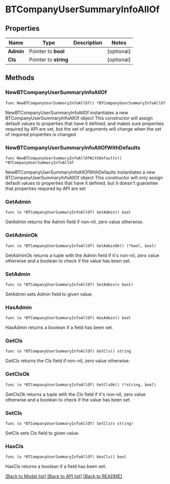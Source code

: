 # BTCompanyUserSummaryInfoAllOf

## Properties

Name | Type | Description | Notes
------------ | ------------- | ------------- | -------------
**Admin** | Pointer to **bool** |  | [optional] 
**Cls** | Pointer to **string** |  | [optional] 

## Methods

### NewBTCompanyUserSummaryInfoAllOf

`func NewBTCompanyUserSummaryInfoAllOf() *BTCompanyUserSummaryInfoAllOf`

NewBTCompanyUserSummaryInfoAllOf instantiates a new BTCompanyUserSummaryInfoAllOf object
This constructor will assign default values to properties that have it defined,
and makes sure properties required by API are set, but the set of arguments
will change when the set of required properties is changed

### NewBTCompanyUserSummaryInfoAllOfWithDefaults

`func NewBTCompanyUserSummaryInfoAllOfWithDefaults() *BTCompanyUserSummaryInfoAllOf`

NewBTCompanyUserSummaryInfoAllOfWithDefaults instantiates a new BTCompanyUserSummaryInfoAllOf object
This constructor will only assign default values to properties that have it defined,
but it doesn't guarantee that properties required by API are set

### GetAdmin

`func (o *BTCompanyUserSummaryInfoAllOf) GetAdmin() bool`

GetAdmin returns the Admin field if non-nil, zero value otherwise.

### GetAdminOk

`func (o *BTCompanyUserSummaryInfoAllOf) GetAdminOk() (*bool, bool)`

GetAdminOk returns a tuple with the Admin field if it's non-nil, zero value otherwise
and a boolean to check if the value has been set.

### SetAdmin

`func (o *BTCompanyUserSummaryInfoAllOf) SetAdmin(v bool)`

SetAdmin sets Admin field to given value.

### HasAdmin

`func (o *BTCompanyUserSummaryInfoAllOf) HasAdmin() bool`

HasAdmin returns a boolean if a field has been set.

### GetCls

`func (o *BTCompanyUserSummaryInfoAllOf) GetCls() string`

GetCls returns the Cls field if non-nil, zero value otherwise.

### GetClsOk

`func (o *BTCompanyUserSummaryInfoAllOf) GetClsOk() (*string, bool)`

GetClsOk returns a tuple with the Cls field if it's non-nil, zero value otherwise
and a boolean to check if the value has been set.

### SetCls

`func (o *BTCompanyUserSummaryInfoAllOf) SetCls(v string)`

SetCls sets Cls field to given value.

### HasCls

`func (o *BTCompanyUserSummaryInfoAllOf) HasCls() bool`

HasCls returns a boolean if a field has been set.


[[Back to Model list]](../README.md#documentation-for-models) [[Back to API list]](../README.md#documentation-for-api-endpoints) [[Back to README]](../README.md)


